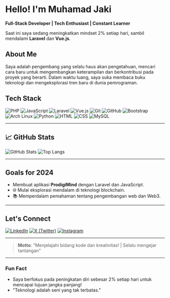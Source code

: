 #  Hello! I'm Muhamad Jaki
**Full-Stack Developer | Tech Enthusiast | Constant Learner**

 Saat ini saya sedang meningkatkan mindset 2% setiap hari, sambil mendalami **Laravel** dan **Vue.js**.

## About Me
Saya adalah pengembang yang selalu haus akan pengetahuan, mencari cara baru untuk mengembangkan keterampilan dan berkontribusi pada proyek yang berarti. Dalam waktu luang, saya suka membaca buku teknologi dan mengeksplorasi tren baru di dunia pemrograman.



##  Tech Stack
![PHP](https://img.shields.io/badge/-PHP-777BB4?style=flat&logo=php&logoColor=white)
![JavaScript](https://img.shields.io/badge/-JavaScript-F7DF1E?style=flat&logo=javascript&logoColor=black)
![Laravel](https://img.shields.io/badge/-Laravel-FF2D20?style=flat&logo=laravel&logoColor=white)
![Vue.js](https://img.shields.io/badge/-Vue.js-4FC08D?style=flat&logo=vue.js&logoColor=white)
![Git](https://img.shields.io/badge/-Git-F05032?style=flat&logo=git&logoColor=white)
![GitHub](https://img.shields.io/badge/-GitHub-181717?style=flat&logo=github&logoColor=white)
![Bootstrap](https://img.shields.io/badge/-Bootstrap-563D7C?style=flat&logo=bootstrap&logoColor=white)
![Arch Linux](https://img.shields.io/badge/-Arch_Linux-1793D1?style=flat&logo=arch-linux&logoColor=white)
![Python](https://img.shields.io/badge/Python-3776AB?style=flat&logo=python&logoColor=white)
![HTML](https://img.shields.io/badge/-HTML-E34F26?style=flat&logo=html5&logoColor=white)
![CSS](https://img.shields.io/badge/-CSS-1572B6?style=flat&logo=css3&logoColor=white)
![MySQL](https://img.shields.io/badge/-MySQL-4479A1?style=flat&logo=mysql&logoColor=white)

---

## 📈 GitHub Stats
![GitHub Stats](https://github-readme-stats.vercel.app/api?username=TechQuantX&show_icons=true&theme=radical)
![Top Langs](https://github-readme-stats.vercel.app/api/top-langs/?username=TechQuantX&layout=compact&theme=radical)

---

## Goals for 2024
-  Membuat aplikasi **ProdigiMind** dengan Laravel dan JavaScript.
- 🌐 Mulai eksplorasi mendalam di teknologi blockchain.
- 📚 Memperdalam pemahaman tentang pengembangan web dan Web3.

---

##  Let's Connect
[![LinkedIn](https://img.shields.io/badge/-LinkedIn-0077B5?style=flat&logo=linkedin&logoColor=white)](https://www.linkedin.com/in/muhamad-jaki-1050a62b4/)
[![X (Twitter)](https://img.shields.io/badge/-Twitter-1DA1F2?style=flat&logo=x&logoColor=white)](https://x.com/zaki1891338562)
[![Instagram](https://img.shields.io/badge/-Instagram-E4405F?style=flat&logo=instagram&logoColor=white)](https://www.instagram.com/muhammadjaki88/)

---

> **Motto**: "Menjelajahi bidang kode dan kreativitas! | Selalu mengejar tantangan"

---

### Fun Fact
-  Saya berfokus pada peningkatan diri sebesar 2% setiap hari untuk mencapai tujuan jangka panjang!
-  "Teknologi adalah seni yang tak terbatas." 

